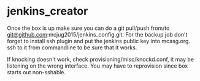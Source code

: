 # jenkins_creator

Once the box is up make sure you can do a git pull/push from/to git@github.com:mcjug2015/jenkins_config.git. For the backup job don't forget to install ssh plugin and put the jenkins public key into mcasg.org. ssh to it from commandline to be sure that it works.

If knocking doesn't work, check provisioning/misc/knockd.conf, it may be listening on the wrong interface. You may have to reprovision since box starts out non-sshable.